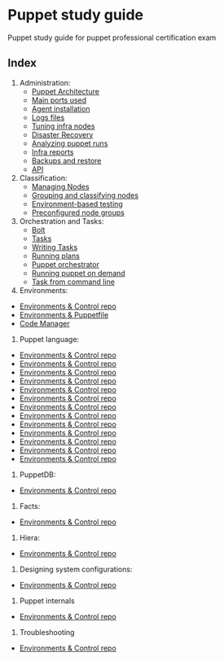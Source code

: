 # Puppet study guide
Puppet study guide for puppet professional certification exam

## Index

1. Administration: 
   - [Puppet Architecture](content/Administration/puppet_architecture.md)
   - [Main ports used](content/Administration/puppet_main_ports.md)
   - [Agent installation](content/Administration/puppet_architecture.md)
   - [Logs files](content/Administration/puppet_architecture.md)
   - [Tuning infra nodes](content/Administration/puppet_architecture.md)
   - [Disaster Recovery](content/Administration/puppet_architecture.md)
   - [Analyzing puppet runs](content/Administration/puppet_architecture.md)
   - [Infra reports](content/Administration/puppet_architecture.md)
   - [Backups and restore](content/Administration/puppet_architecture.md)
   - [API](content/Administration/puppet_architecture.md)
1. Classification:
   - [Managing Nodes](content/Administration/puppet_architecture.md)
   - [Grouping and classifying nodes](content/Administration/puppet_architecture.md)
   - [Environment-based testing](content/Administration/puppet_architecture.md)
   - [Preconfigured node groups](content/Administration/puppet_architecture.md)
1. Orchestration and Tasks:
   - [Bolt](content/Administration/puppet_architecture.md)
   - [Tasks](content/Administration/puppet_architecture.md)
   - [Writing Tasks](content/Administration/puppet_architecture.md)
   - [Running plans](content/Administration/puppet_architecture.md)
   - [Puppet orchestrator](content/Administration/puppet_architecture.md)
   - [Running puppet on demand](content/Administration/puppet_architecture.md)
   - [Task from command line](content/Administration/puppet_architecture.md)
1. Environments:
  - [Environments & Control repo](content/Administration/puppet_architecture.md)
  - [Environments & Puppetfile](content/Administration/puppet_architecture.md)
  - [Code Manager](content/Administration/puppet_architecture.md)
1. Puppet language:
  - [Environments & Control repo](content/Administration/puppet_architecture.md)
  - [Environments & Control repo](content/Administration/puppet_architecture.md)
  - [Environments & Control repo](content/Administration/puppet_architecture.md)
  - [Environments & Control repo](content/Administration/puppet_architecture.md)
  - [Environments & Control repo](content/Administration/puppet_architecture.md)
  - [Environments & Control repo](content/Administration/puppet_architecture.md)
  - [Environments & Control repo](content/Administration/puppet_architecture.md)
  - [Environments & Control repo](content/Administration/puppet_architecture.md)
  - [Environments & Control repo](content/Administration/puppet_architecture.md)
  - [Environments & Control repo](content/Administration/puppet_architecture.md)
  - [Environments & Control repo](content/Administration/puppet_architecture.md)
  - [Environments & Control repo](content/Administration/puppet_architecture.md)
  - [Environments & Control repo](content/Administration/puppet_architecture.md)
1. PuppetDB:
  - [Environments & Control repo](content/Administration/puppet_architecture.md)
1. Facts:
  - [Environments & Control repo](content/Administration/puppet_architecture.md)
1.  Hiera:
  - [Environments & Control repo](content/Administration/puppet_architecture.md)
1.  Designing system configurations:
  - [Environments & Control repo](content/Administration/puppet_architecture.md)
1.  Puppet internals
  - [Environments & Control repo](content/Administration/puppet_architecture.md)
1.  Troubleshooting
  - [Environments & Control repo](content/Administration/puppet_architecture.md)